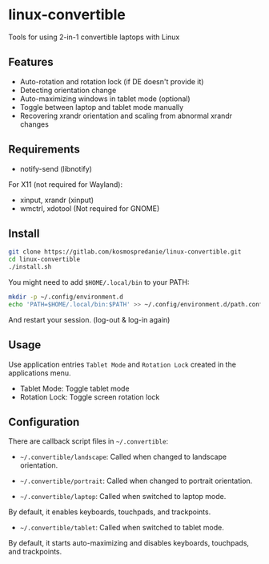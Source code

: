 # linux-convertible

Tools for using 2-in-1 convertible laptops with Linux

## Features

- Auto-rotation and rotation lock (if DE doesn't provide it)
- Detecting orientation change
- Auto-maximizing windows in tablet mode (optional)
- Toggle between laptop and tablet mode manually
- Recovering xrandr orientation and scaling from abnormal xrandr changes

## Requirements

- notify-send (libnotify)

For X11 (not required for Wayland):

- xinput, xrandr (xinput)
- wmctrl, xdotool (Not required for GNOME)

## Install

```sh
git clone https://gitlab.com/kosmospredanie/linux-convertible.git
cd linux-convertible
./install.sh
```

You might need to add `$HOME/.local/bin` to your PATH:

```sh
mkdir -p ~/.config/environment.d
echo 'PATH=$HOME/.local/bin:$PATH' >> ~/.config/environment.d/path.conf
```

And restart your session. (log-out & log-in again)

## Usage

Use application entries `Tablet Mode` and `Rotation Lock` created in the
applications menu.

- Tablet Mode: Toggle tablet mode
- Rotation Lock: Toggle screen rotation lock

## Configuration

There are callback script files in `~/.convertible`:

- `~/.convertible/landscape`: Called when changed to landscape orientation.

- `~/.convertible/portrait`: Called when changed to portrait orientation.

- `~/.convertible/laptop`: Called when switched to laptop mode.

By default, it enables keyboards, touchpads, and trackpoints.

- `~/.convertible/tablet`: Called when switched to tablet mode.

By default, it starts auto-maximizing and disables keyboards, touchpads, and
trackpoints.

